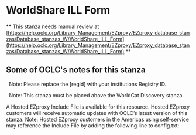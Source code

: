 # WorldShare ILL Form
** This stanza needs manual review at [https://help.oclc.org/Library_Management/EZproxy/EZproxy_database_stanzas/Database_stanzas_W/WorldShare_ILL_Form](https://help.oclc.org/Library_Management/EZproxy/EZproxy_database_stanzas/Database_stanzas_W/WorldShare_ILL_Form) **

## Some of OCLC's notes for this stanza

&nbsp; Note:&nbsp;Please replace the [regid] with your institutions Registry ID.

&nbsp; Note: This stanza must be placed above the WorldCat Discovery stanza.

A Hosted EZproxy Include File is available for this resource. Hosted EZproxy customers will receive automatic updates with OCLC&rsquo;s latest version of this stanza. Note: Hosted EZproxy customers in the Americas using self-service may reference the Include File by adding the following line to config.txt:

&nbsp;

&nbsp;
